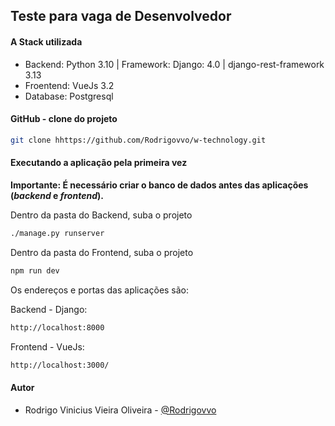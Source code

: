 ## Teste para vaga de Desenvolvedor


#### A Stack utilizada
* Backend: Python 3.10 | Framework: Django: 4.0 | django-rest-framework 3.13
* Froentend: VueJs 3.2
* Database: Postgresql


#### GitHub - clone do projeto 

```bash
git clone hhttps://github.com/Rodrigovvo/w-technology.git
```

#### Executando a aplicação pela primeira vez

**Importante: É necessário criar o banco de dados antes das aplicações (*backend* e *frontend*).**

Dentro da pasta do Backend, suba o projeto

```bash
./manage.py runserver
```

Dentro da pasta do Frontend, suba o projeto

```bash
npm run dev
```

Os endereços e portas das aplicações são:

Backend - Django:

```bash
http://localhost:8000
```

Frontend - VueJs:
```bash
http://localhost:3000/
```

#### Autor 
- Rodrigo Vinicius Vieira Oliveira - [@Rodrigovvo](https://github.com/Rodrigovvo) 